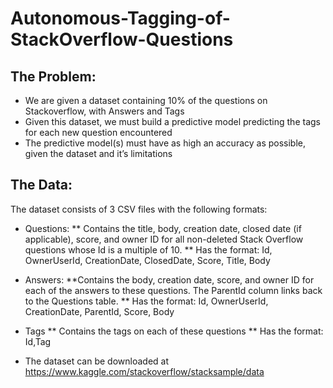 # Autonomous-Tagging-of-StackOverflow-Questions
## The Problem:
* We are given a dataset containing 10% of the questions on Stackoverflow, with Answers and Tags
* Given this dataset, we must build a predictive model predicting the tags for each new question encountered
* The predictive model(s) must have as high an accuracy as possible, given the dataset and it’s limitations

## The Data:
The dataset consists of 3 CSV files with the following formats:
* Questions:
** Contains the title, body, creation date, closed date (if applicable), score, and owner ID for all non-deleted Stack Overflow questions whose Id is a multiple of 10.
** Has the format: Id, OwnerUserId, CreationDate, ClosedDate, Score, Title, Body
* Answers:
**Contains the body, creation date, score, and owner ID for each of the answers to these questions. The ParentId column links back to the Questions table.
** Has the format: Id, OwnerUserId, CreationDate, ParentId, Score, Body
* Tags 
** Contains the tags on each of these questions
** Has the format: Id,Tag

* The dataset can be downloaded at https://www.kaggle.com/stackoverflow/stacksample/data
